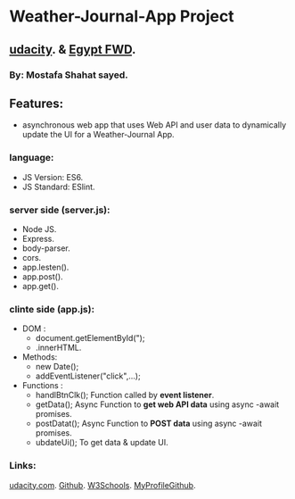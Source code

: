 # Weather-Journal-App Project
## [udacity](https://www.udacity.com/). & [Egypt FWD](https://egfwd.com/).
### By: Mostafa Shahat sayed.
## Features:
* asynchronous web app that uses Web API and user data to dynamically update the UI for a Weather-Journal App.
### language:
* JS Version: ES6.
* JS Standard: ESlint.
### server side (server.js):
* Node JS.
* Express.
* body-parser.
* cors.
* app.lesten().
* app.post().
* app.get().
### clinte side (app.js):
* DOM :
    * document.getElementById(");
    * .innerHTML.
* Methods:
    * new Date();
    * addEventListener("click",...);
* Functions :
    * handlBtnClk(); Function called by **event listener**.
    * getData(); Async Function to **get web API data** using async -await promises.
    * postDatat(); Async Function to **POST data** using async -await promises.
    * ubdateUi(); To get data & update UI.
### Links:
[udacity.com](https://www.udacity.com/).
[Github](https://docs.github.com/en/github/writing-on-github/basic-writing-and-formatting-syntax#links).
[W3Schools](https://www.w3schools.com/js/js_htmldom.asp).
[MyProfileGithub](https://github.com/MostafaShahat2021).